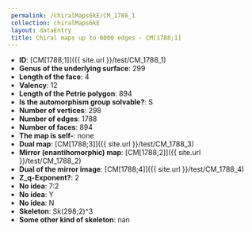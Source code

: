 ```yaml
--- 
 permalink: /chiralMaps6kE/CM_1788_1 
 collection: chiralMaps6kE
 layout: dataEntry
 title: Chiral maps up to 6000 edges - CM[1788;1]
---
```


- **ID**: [CM[1788;1]]({{ site.url }}/test/CM_1788_1)
- **Genus of the underlying surface**: 299
- **Length of the face**: 4
- **Valency**: 12
- **Length of the Petrie polygon**: 894
- **Is the automorphism group solvable?**: S
- **Number of vertices**: 298
- **Number of edges**: 1788
- **Number of faces**: 894
- **The map is self-**: none
- **Dual map**: [CM[1788;3]]({{ site.url }}/test/CM_1788_3)
- **Mirror (enantihomorphic) map**: [CM[1788;2]]({{ site.url }}/test/CM_1788_2)
- **Dual of the mirror image**: [CM[1788;4]]({{ site.url }}/test/CM_1788_4)
- **Z_q-Exponent?**: 2
- **No idea**:  7:2
- **No idea**: Y
- **No idea**: N
- **Skeleton**: Sk(298;2)^3
- **Some other kind of skeleton**: nan
